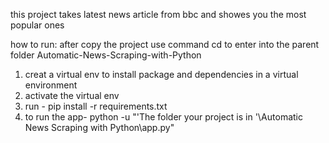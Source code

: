 this project takes latest news article from bbc and showes you the most popular ones


how to run:
 after copy the project 
 use command cd to enter into the parent folder Automatic-News-Scraping-with-Python
 1. creat a virtual env to install package and dependencies in a virtual environment
 2. activate the virtual env
 3. run - pip install -r requirements.txt
 4. to run the app- python -u "'The folder your project is in '\Automatic News Scraping with Python\app.py"
